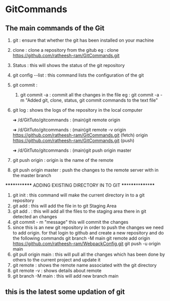 # GitCommands

## The main commands of the Git

1. git : ensure that whether the git has been installed on your machine
2. clone : clone a repository from the gitub
   eg : clone https://github.com/ratheesh-ram/GitCommands.git
3. Status : this will shows the status of the git repository
4. git config --list : this command lists the configuration of the git
6. git commit :
   1. git commit -a : commit all the changes in the file
      eg : git commit -a -m "Added git, clone, status, git commit commands to the text file"
7. git log : shows the logs of the repository in the local computer

   ➜ /d/GitTuto/gitcommands : (main)git remote
   origin

   ➜ /d/GitTuto/gitcommands : (main)git remote -v
   origin https://github.com/ratheesh-ram/GitCommands.git (fetch)
   origin https://github.com/ratheesh-ram/GitCommands.git (push)

   ➜ /d/GitTuto/gitcommands : (main)git push origin master

8. git push origin : origin is the name of the remote
9. git push origin master : push the changes to the remote server with in the master branch

**\*\*\*\***\*\*\***\*\*\*\*** ADDING EXISTING DIRECTORY IN TO GIT **\*\***\*\***\*\***\*\***\*\***\*\***\*\***

1. git init : this command will make the current directory in to a git repository
2. git add <Filename> : this will add the file in to git Staging Area
3. git add . : this will add all the files to the staging area there in git detected an changes
4. git commit - m "message" this will commit the changes
5. since this is an new git repository in order to push the changes we need to add origin. for that login to github and create a new repository and do the following commands
   git branch -M main
   git remote add origin https://github.com/ratheesh-ram/WebpackConfig.git
   git push -u origin main
6. git pull origin main : this will pull all the changes which has been done by others to the current project and update it
7. git remote : shows the remote name associated with the git directory
8. git remote -v : shows details about remote
9. git branch -M main : this will add new branch main

## this is the latest some updation of git
